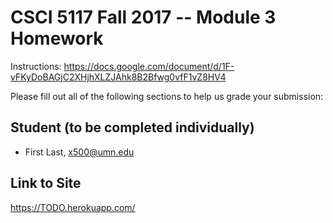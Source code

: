 # CSCI 5117 Fall 2017 -- Module 3 Homework

Instructions:
https://docs.google.com/document/d/1F-vFKyDoBAGjC2XHjhXLZJAhk8B2Bfwg0vfF1vZ8HV4

Please fill out all of the following sections to help us grade your submission:

## Student (to be completed individually)

* First Last, x500@umn.edu

## Link to Site

<https://TODO.herokuapp.com/>
